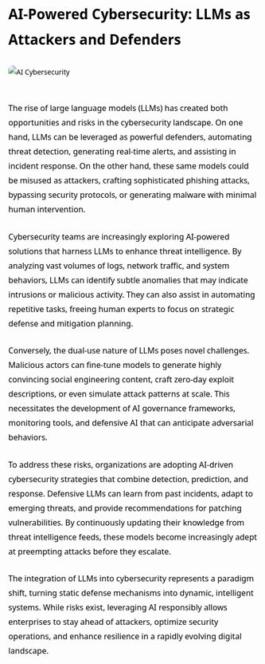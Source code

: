 <div style="color: #000000; font-family: 'Segoe UI', Tahoma, Geneva, Verdana, sans-serif; line-height: 1.8; max-width: 900px; margin: auto;">

<h1 style="margin-bottom: 1em;">AI-Powered Cybersecurity: LLMs as Attackers and Defenders</h1>

<img src="https://images.ctfassets.net/jdtwqhzvc2n1/60uZ9gSO4L65d8xLh2NYs8/0ad119ea8d1819e6fc10b27d52491cce/AI-vs.-AI-How-Enterprises-Can-Defend-Against-Automated-Cyber-Threats-in-Real-Time-hero.jpg" alt="AI Cybersecurity" style="max-width: 100%; height: auto; margin-bottom: 30px; border-radius: 8px;" />

<p style="margin-bottom: 1.6em; font-size: 1.15em;">
The rise of large language models (LLMs) has created both opportunities and risks in the cybersecurity landscape. On one hand, LLMs can be leveraged as powerful defenders, automating threat detection, generating real-time alerts, and assisting in incident response. On the other hand, these same models could be misused as attackers, crafting sophisticated phishing attacks, bypassing security protocols, or generating malware with minimal human intervention.
</p>

<p style="margin-bottom: 1.6em; font-size: 1.15em;">
Cybersecurity teams are increasingly exploring AI-powered solutions that harness LLMs to enhance threat intelligence. By analyzing vast volumes of logs, network traffic, and system behaviors, LLMs can identify subtle anomalies that may indicate intrusions or malicious activity. They can also assist in automating repetitive tasks, freeing human experts to focus on strategic defense and mitigation planning.
</p>

<p style="margin-bottom: 1.6em; font-size: 1.15em;">
Conversely, the dual-use nature of LLMs poses novel challenges. Malicious actors can fine-tune models to generate highly convincing social engineering content, craft zero-day exploit descriptions, or even simulate attack patterns at scale. This necessitates the development of AI governance frameworks, monitoring tools, and defensive AI that can anticipate adversarial behaviors.
</p>

<p style="margin-bottom: 1.6em; font-size: 1.15em;">
To address these risks, organizations are adopting AI-driven cybersecurity strategies that combine detection, prediction, and response. Defensive LLMs can learn from past incidents, adapt to emerging threats, and provide recommendations for patching vulnerabilities. By continuously updating their knowledge from threat intelligence feeds, these models become increasingly adept at preempting attacks before they escalate.
</p>

<p style="margin-bottom: 1.6em; font-size: 1.15em;">
The integration of LLMs into cybersecurity represents a paradigm shift, turning static defense mechanisms into dynamic, intelligent systems. While risks exist, leveraging AI responsibly allows enterprises to stay ahead of attackers, optimize security operations, and enhance resilience in a rapidly evolving digital landscape.
</p>

</div>
